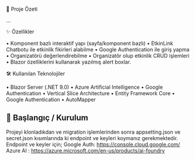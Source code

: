 📌 Proje Özeti

...

✨ Özellikler

• Komponent bazlı interaktif yapı (sayfa/komponent bazlı)
• EtkinLink Chatbotu ile etkinlik fikirleri alabilme
• Google Authentication ile giriş yapma
• Organizatörü değerlendirebilme
• Organizatör olup etkinlik CRUD işlemleri
• Blazor özelliklerini kullanarak yazılmış alert boxlar.

🛠️ Kullanılan Teknolojiler

• Blazor Server (.NET 9.0)
• Azure Artificial Intelligence
• Google Authentication
• Vertical Slice Architecture
• Entity Framework Core
• Google Authentication
• AutoMapper

## 🚀 Başlangıç / Kurulum
Projeyi klonladıkdan ve migration işlemlerinden sonra appsetting.json  ve secret.json kısımlarında ki endpoint ve keyleri koymanız gerekmektedir.
Endpoint ve keyler için;
Google Auth: https://console.cloud.google.com/
Azure AI : https://azure.microsoft.com/en-us/products/ai-foundry
